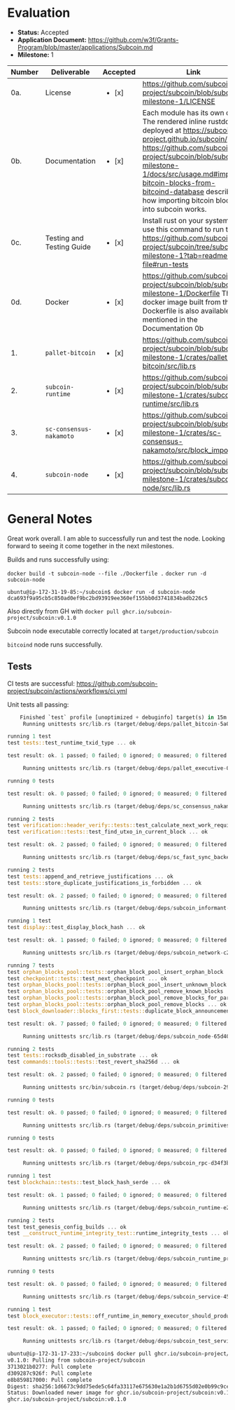 # Evaluation

- **Status:** Accepted
- **Application Document:** https://github.com/w3f/Grants-Program/blob/master/applications/Subcoin.md
- **Milestone:** 1

| Number | Deliverable             | Accepted | Link |
| ---    | ---                     | --- | --- |
| 0a.    | License                 | <ul><li>[x] </li></ul> | https://github.com/subcoin-project/subcoin/blob/subcoin-milestone-1/LICENSE |
| 0b.    | Documentation           | <ul><li>[x] </li></ul> | Each module has its own docs. The rendered inline rustdoc is deployed at https://subcoin-project.github.io/subcoin/. https://github.com/subcoin-project/subcoin/blob/subcoin-milestone-1/docs/src/usage.md#import-bitcoin-blocks-from-bitcoind-database describes how importing bitcoin blocks into subcoin works. |
| 0c.    | Testing and Testing Guide | <ul><li>[x] </li></ul> | Install rust on your system and use this command to run tests: https://github.com/subcoin-project/subcoin/tree/subcoin-milestone-1?tab=readme-ov-file#run-tests |
| 0d.    | Docker                  | <ul><li>[x] </li></ul> | https://github.com/subcoin-project/subcoin/blob/subcoin-milestone-1/Dockerfile The docker image built from this Dockerfile is also available as mentioned in the Documentation 0b |
| 1.     | `pallet-bitcoin`        | <ul><li>[x] </li></ul> | https://github.com/subcoin-project/subcoin/blob/subcoin-milestone-1/crates/pallet-bitcoin/src/lib.rs |
| 2.     | `subcoin-runtime`       | <ul><li>[x] </li></ul> | https://github.com/subcoin-project/subcoin/blob/subcoin-milestone-1/crates/subcoin-runtime/src/lib.rs |
| 3.     | `sc-consensus-nakamoto` | <ul><li>[x] </li></ul> | https://github.com/subcoin-project/subcoin/blob/subcoin-milestone-1/crates/sc-consensus-nakamoto/src/block_import.rs |
| 4.     | `subcoin-node`          | <ul><li>[x] </li></ul> | https://github.com/subcoin-project/subcoin/blob/subcoin-milestone-1/crates/subcoin-node/src/lib.rs |

# General Notes

Great work overall. I am able to successfully run and test the node. Looking forward to seeing it come together in the next milestones.

Builds and runs successfully using:

`docker build -t subcoin-node --file ./Dockerfile .`
`docker run -d subcoin-node`

`ubuntu@ip-172-31-19-85:~/subcoin$ docker run -d subcoin-node
dca693f9a95cb5c850ad0ef9bc2bd93919ee360ef155bb0d3741834badb226c5`

Also directly from GH with `docker pull ghcr.io/subcoin-project/subcoin:v0.1.0`

Subcoin node executable correctly located at `target/production/subcoin`

`bitcoind` node runs successfully.

## Tests

CI tests are successful: https://github.com/subcoin-project/subcoin/actions/workflows/ci.yml

Unit tests all passing:

```rust
    Finished `test` profile [unoptimized + debuginfo] target(s) in 15m 56s
     Running unittests src/lib.rs (target/debug/deps/pallet_bitcoin-5a032c981f885c6f)

running 1 test
test tests::test_runtime_txid_type ... ok

test result: ok. 1 passed; 0 failed; 0 ignored; 0 measured; 0 filtered out; finished in 0.00s

     Running unittests src/lib.rs (target/debug/deps/pallet_executive-0f2fe428f34ee43f)

running 0 tests

test result: ok. 0 passed; 0 failed; 0 ignored; 0 measured; 0 filtered out; finished in 0.00s

     Running unittests src/lib.rs (target/debug/deps/sc_consensus_nakamoto-99988c667bff10eb)

running 2 tests
test verification::header_verify::tests::test_calculate_next_work_required ... ok
test verification::tests::test_find_utxo_in_current_block ... ok

test result: ok. 2 passed; 0 failed; 0 ignored; 0 measured; 0 filtered out; finished in 0.21s

     Running unittests src/lib.rs (target/debug/deps/sc_fast_sync_backend-e8f6c6930431c426)

running 2 tests
test tests::append_and_retrieve_justifications ... ok
test tests::store_duplicate_justifications_is_forbidden ... ok

test result: ok. 2 passed; 0 failed; 0 ignored; 0 measured; 0 filtered out; finished in 0.00s

     Running unittests src/lib.rs (target/debug/deps/subcoin_informant-04a6e33ea3800abb)

running 1 test
test display::test_display_block_hash ... ok

test result: ok. 1 passed; 0 failed; 0 ignored; 0 measured; 0 filtered out; finished in 0.00s

     Running unittests src/lib.rs (target/debug/deps/subcoin_network-c2ad83641583c585)

running 7 tests
test orphan_blocks_pool::tests::orphan_block_pool_insert_orphan_block ... ok
test checkpoint::tests::test_next_checkpoint ... ok
test orphan_blocks_pool::tests::orphan_block_pool_insert_unknown_block ... ok
test orphan_blocks_pool::tests::orphan_block_pool_remove_known_blocks ... ok
test orphan_blocks_pool::tests::orphan_block_pool_remove_blocks_for_parent ... ok
test orphan_blocks_pool::tests::orphan_block_pool_remove_blocks ... ok
test block_downloader::blocks_first::tests::duplicate_block_announcement_should_not_be_downloaded_again ... ok

test result: ok. 7 passed; 0 failed; 0 ignored; 0 measured; 0 filtered out; finished in 15.60s

     Running unittests src/lib.rs (target/debug/deps/subcoin_node-65d40021ef3083a5)

running 2 tests
test tests::rocksdb_disabled_in_substrate ... ok
test commands::tools::tests::test_revert_sha256d ... ok

test result: ok. 2 passed; 0 failed; 0 ignored; 0 measured; 0 filtered out; finished in 0.00s

     Running unittests src/bin/subcoin.rs (target/debug/deps/subcoin-297521d1e0499150)

running 0 tests

test result: ok. 0 passed; 0 failed; 0 ignored; 0 measured; 0 filtered out; finished in 0.00s

     Running unittests src/lib.rs (target/debug/deps/subcoin_primitives-a84d48eba265fe61)

running 0 tests

test result: ok. 0 passed; 0 failed; 0 ignored; 0 measured; 0 filtered out; finished in 0.00s

     Running unittests src/lib.rs (target/debug/deps/subcoin_rpc-d34f3b96549b39ab)

running 1 test
test blockchain::tests::test_block_hash_serde ... ok

test result: ok. 1 passed; 0 failed; 0 ignored; 0 measured; 0 filtered out; finished in 0.00s

     Running unittests src/lib.rs (target/debug/deps/subcoin_runtime-e2c302348a4e7257)

running 2 tests
test test_genesis_config_builds ... ok
test __construct_runtime_integrity_test::runtime_integrity_tests ... ok

test result: ok. 2 passed; 0 failed; 0 ignored; 0 measured; 0 filtered out; finished in 0.00s

     Running unittests src/lib.rs (target/debug/deps/subcoin_runtime_primitives-6e43d92ef6aec823)

running 0 tests

test result: ok. 0 passed; 0 failed; 0 ignored; 0 measured; 0 filtered out; finished in 0.00s

     Running unittests src/lib.rs (target/debug/deps/subcoin_service-457362af512f27c8)

running 1 test
test block_executor::tests::off_runtime_in_memory_executor_should_produce_same_result_as_runtime_disk_executor ... ok

test result: ok. 1 passed; 0 failed; 0 ignored; 0 measured; 0 filtered out; finished in 36.63s

     Running unittests src/lib.rs (target/debug/deps/subcoin_test_service-10ac58993e90da48)
```
```sh
ubuntu@ip-172-31-17-233:~/subcoin$ docker pull ghcr.io/subcoin-project/subcoin:v0.1.0
v0.1.0: Pulling from subcoin-project/subcoin
3713021b0277: Pull complete 
d309287c926f: Pull complete 
e8b859817000: Pull complete 
Digest: sha256:1d6673c9dd75ede5c64fa33117e675630e1a2b1d6755d02e0b99c9ce77b4eb4e
Status: Downloaded newer image for ghcr.io/subcoin-project/subcoin:v0.1.0
ghcr.io/subcoin-project/subcoin:v0.1.0
```
